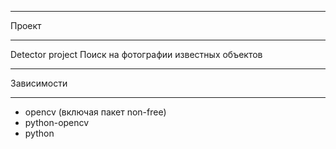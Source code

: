 -- --------------------------------------------------
Проект
-- --------------------------------------------------
 Detector project
Поиск на фотографии известных объектов

-- --------------------------------------------------
Зависимости
-- --------------------------------------------------
- opencv (включая пакет non-free)
- python-opencv
- python
